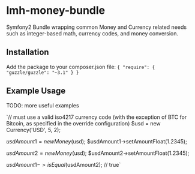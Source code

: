 lmh-money-bundle
================

Symfony2 Bundle wrapping common Money and Currency related needs such as integer-based math, currency codes, and money conversion.

Installation
------------
Add the package to your composer.json file: 
`{
    "require": {
        "guzzle/guzzle": "~3.1"
    }
}`

Example Usage
-------------

TODO: more useful examples

`// must use a valid iso4217 currency code (with the exception of BTC for Bitcoin, as specified in the override configuration)
$usd = new Currency('USD', 5, 2);

$usdAmount1 = new Money($usd);
$usdAmount1->setAmountFloat(1.2345);

$usdAmount2 = new Money($usd);
$usdAmount2->setAmountFloat(1.2345);

$usdAmount1->isEqual($usdAmount2); // true`

